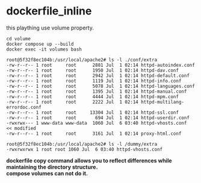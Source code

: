 # dockerfile_inline
this plaything use volume property.  
  
    cd volume
    docker compose up --build
    docker exec -it volumes bash
    
    root@5f32f8ec104b:/usr/local/apache2# ls -l ./conf/extra
    -rw-r--r-- 1 root     root      2881 Jul  1 02:14 httpd-autoindex.conf
    -rw-r--r-- 1 root     root      1950 Jul  1 02:14 httpd-dav.conf
    -rw-r--r-- 1 root     root      2942 Jul  1 02:14 httpd-default.conf
    -rw-r--r-- 1 root     root      1119 Jul  1 02:14 httpd-info.conf
    -rw-r--r-- 1 root     root      5078 Jul  1 02:14 httpd-languages.conf
    -rw-r--r-- 1 root     root      1395 Jul  1 02:14 httpd-manual.conf
    -rw-r--r-- 1 root     root      4444 Jul  1 02:14 httpd-mpm.conf
    -rw-r--r-- 1 root     root      2222 Jul  1 02:14 httpd-multilang-errordoc.conf
    -rw-r--r-- 1 root     root     13304 Jul  1 02:14 httpd-ssl.conf
    -rw-r--r-- 1 root     root       694 Jul  1 02:14 httpd-userdir.conf
    -rwxrwx--- 1 www-data www-data  1060 Jul  6 03:40 httpd-vhosts.conf     << modified
    -rw-r--r-- 1 root     root      3161 Jul  1 02:14 proxy-html.conf

    root@5f32f8ec104b:/usr/local/apache2# ls -l /dummy/extra
    -rwxrwxrwx 1 root root 1060 Jul  6 03:40 httpd-vhosts.conf


**dockerfile copy command allows you to reflect differences while maintaining the directory structure.**  
**compose volumes can not do it.**
